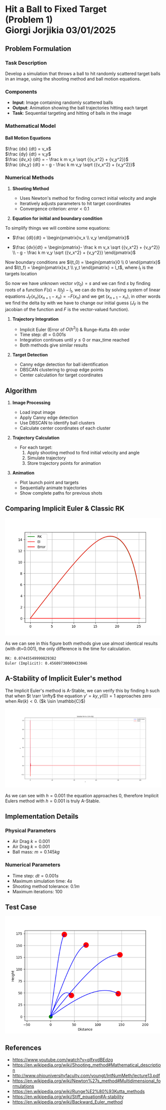 # Hit a Ball to Fixed Target<br>(Problem 1)<br>Giorgi Jorjikia 03/01/2025

## Problem Formulation

### Task Description

Develop a simulation that throws a ball to hit randomly scattered target balls in an image, using the shooting method and ball motion equations.

### Components

- **Input**: Image containing randomly scattered balls
- **Output**: Animation showing the ball trajectories hitting each target
- **Task**: Sequential targeting and hitting of balls in the image

### Mathematical Model

#### Ball Motion Equations

$\frac {dx} {dt} = v_x$\
$\frac {dy} {dt} = v_y$\
$\frac {dv_x} {dt} = - \frac k m v_x \sqrt {{v_x^2} + {v_y^2}}$\
$\frac {dv_y} {dt} = - g - \frac k m v_y \sqrt {{v_x^2} + {v_y^2}}$

### Numerical Methods

1. **Shooting Method**
   - Uses Newton's method for finding correct initial velocity and angle
   - Iteratively adjusts parameters to hit target coordinates
   - Convergence criterion: $error < 0.1$

2. **Equation for initial and boundary condition**

To simplify things we will combine some equations:

- $\frac {dl}{dt} = \begin{pmatrix}v_x \\ v_y \end{pmatrix}$

- $\frac {dv}{dt} = \begin{pmatrix}- \frac k m v_x \sqrt {{v_x^2} + {v_y^2}} \\ - g - \frac k m v_y \sqrt {{v_x^2} + {v_y^2}} \end{pmatrix}$

Now boundary conditions are $l(t_0) = \begin{pmatrix}0 \\ 0 \end{pmatrix}$ and $l(t_f) = \begin{pmatrix}x_t \\ y_t \end{pmatrix} = l_t$, where $l_t$ is the targets location

So now we have unknown vector $v(t_0) = s$ and we can find $s$ by finding roots of a function $F(s) = l(t_f) - l_t$, we can do this by solving system of linear equations $J_F(x_n)(x_{n+1}-x_n)=-F(x_n)$ and we get $(x_{n+1}-x_n)$, in other words we find the delta by with we have to change our initial guess ($J_F$ is the jacobian of the function and $F$ is the vector-valued function).

1. **Trajectory Integration**
   - Implicit Euler (Error of $O(h^2)$) & Runge-Kutta 4th order
   - Time step: $dt = 0.001s$
   - Integration continues until $y ≤ 0$ or max_time reached
   - Both methods give similar results

2. **Target Detection**
   - Canny edge detection for ball identification
   - DBSCAN clustering to group edge points
   - Center calculation for target coordinates

## Algorithm

1. **Image Processing**
   - Load input image
   - Apply Canny edge detection
   - Use DBSCAN to identify ball clusters
   - Calculate center coordinates of each cluster

2. **Trajectory Calculation**
   - For each target:
     1. Apply shooting method to find initial velocity and angle
     2. Simulate trajectory
     3. Store trajectory points for animation

3. **Animation**
   - Plot launch point and targets
   - Sequentially animate trajectories
   - Show complete paths for previous shots

## Comparing Implicit Euler & Classic RK

!["Compare"](compare.png "Compare")

As we can see in this figure both methods give use almost identical results (with dt=0.001), the only difference is the time for calculation.

```text
RK: 0.07445549999829382
Euler (Implicit): 0.45609730000433046
```

## A-Stability of Implicit Euler's method

The Implicit Euler's method is A-Stable, we can verify this by finding $h$ such that when  $t \rarr \infty$ the equation $y' = ky, y(0)=1$ approaches zero when $Re(k)<0$. ($k \isin \mathbb{C}$)

!["Example"](AStable.png "AStable")

As we can see with $h=0.001$ the equation approaches 0, therefore Implicit Eulers method with $h=0.001$ is truly A-Stable.

## Implementation Details

### Physical Parameters

- Air Drag $k = 0.001$
- Air Drag $k = 0.001$
- Ball mass: $m = 0.145 kg$

### Numerical Parameters

- Time step: $dt = 0.001s$
- Maximum simulation time: $4s$
- Shooting method tolerance: $0.1m$
- Maximum iterations: $100$

## Test Case

!["Example"](example.png "Example")

## References

- <https://www.youtube.com/watch?v=qIfxydBEdzg>
- <https://en.wikipedia.org/wiki/Shooting_method#Mathematical_description>
- <http://www.ohiouniversityfaculty.com/youngt/IntNumMeth/lecture13.pdf>
- <https://en.wikipedia.org/wiki/Newton%27s_method#Multidimensional_formulations>
- <https://en.wikipedia.org/wiki/Runge%E2%80%93Kutta_methods>
- <https://en.wikipedia.org/wiki/Stiff_equation#A-stability>
- <https://en.wikipedia.org/wiki/Backward_Euler_method>
